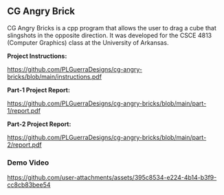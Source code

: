 ## CG Angry Brick

CG Angry Bricks is a cpp program that allows the user to drag a cube that slingshots in the opposite direction. It was developed for the CSCE 4813 (Computer Graphics) class at the University of Arkansas.

**Project Instructions:**

https://github.com/PLGuerraDesigns/cg-angry-bricks/blob/main/instructions.pdf

**Part-1 Project Report:**

https://github.com/PLGuerraDesigns/cg-angry-bricks/blob/main/part-1/report.pdf

**Part-2 Project Report:**

https://github.com/PLGuerraDesigns/cg-angry-bricks/blob/main/part-2/report.pdf

### Demo Video


https://github.com/user-attachments/assets/395c8534-e224-4b14-b3f9-cc8cb83bee54

